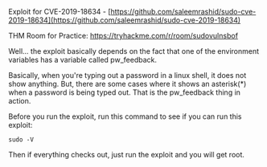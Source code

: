 Exploit for CVE-2019-18634 - [https://github.com/saleemrashid/sudo-cve-2019-18634](https://github.com/saleemrashid/sudo-cve-2019-18634)

THM Room for Practice: https://tryhackme.com/r/room/sudovulnsbof

Well... the exploit basically depends on the fact that one of the environment variables has a variable called pw_feedback.

Basically, when you're typing out a password in a linux shell, it does not show anything. But, there are some cases where it shows an asterisk(\*) when a password is being typed out. That is the pw_feedback thing in action. 

Before you run the exploit, run this command to see if you can run this exploit:

```shell
sudo -V
```

Then if everything checks out, just run the exploit and you will get root. 